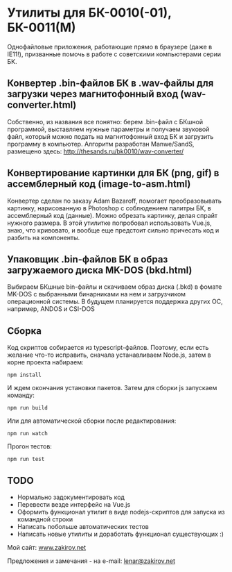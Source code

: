 # Утилиты для БК-0010(-01), БК-0011(М)

Однофайловые приложения, работающие прямо в браузере (даже в IE11!), призванные помочь в работе с советскими компьютерами серии БК.

## Конвертер .bin-файлов БК в .wav-файлы для загрузки через магнитофонный вход (wav-converter.html)

Собственно, из названия все понятно: берем .bin-файл с БКшной программой, выставляем нужные параметры и получаем звуковой файл, который можно подать на магнитофонный вход БК и загрузить программу в компьютер. Алгоритм разработан Manwe/SandS, размещено здесь: http://thesands.ru/bk0010/wav-converter/  

## Конвертирование картинки для БК (png, gif) в ассемблерный код (image-to-asm.html)

Конвертер сделан по заказу Adam Bazaroff, помогает преобразовывать картинку, нарисованную в Photoshop с соблюдением палитры БК, в ассемблерный код (данные). Можно обрезать картинку, делая спрайт нужного размера. В этой утилитке попробовал использовать Vue.js, знаю, что кривовато, и вообще еще предстоит сильно причесать код и разбить на компоненты.

## Упаковщик .bin-файлов БК в образ загружаемого диска MK-DOS (bkd.html)

Выбираем БКшные bin-файлы и скачиваем образ диска (.bkd) в фомате MK-DOS с выбранными бинарниками на нем и загрузчиком операционной системы. В будущем планируется поддержка других ОС, например, ANDOS и CSI-DOS 

## Сборка

Код скриптов собирается из typescript-файлов. Поэтому, если есть желание что-то исправить, сначала устанавливаем Node.js, затем в корне проекта набираем:
```
npm install
``` 
И ждем окончания установки пакетов. Затем для сборки js запускаем команду:
```
npm run build
```
Или для автоматической сборки после редактирования:
```
npm run watch
```
Прогон тестов:
```
npm run test
```

## TODO

- Нормально задокументировать код
- Перевести везде интерфейс на Vue.js
- Оформить функционал утилит в виде nodejs-скриптов для запуска из командной строки
- Написать побольше автоматических тестов
- Написать новые утилиты и доработать функционал существующих :)

Мой сайт: www.zakirov.net

Предложения и замечания - на e-mail: lenar@zakirov.net